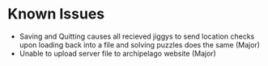 # Known Issues
- Saving and Quitting causes all recieved jiggys to send location checks upon loading back into a file
and solving puzzles does the same (Major)
- Unable to upload server file to archipelago website (Major)
